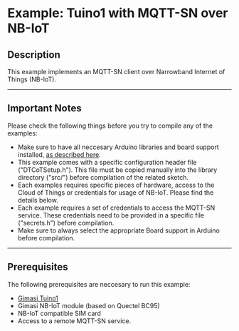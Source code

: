 # Example: Tuino1 with MQTT-SN over NB-IoT

## Description
This example implements an MQTT-SN client over Narrowband Internet of Things (NB-IoT).

-------------------------------------------------------------------------------
## Important Notes
Please check the following things before you try to compile any of the examples:
* Make sure to have all neccesary Arduino libraries and board support installed, [as described here](../../mainpage.md).
* This example comes with a specific configuration header file ("DTCoTSetup.h"). This file must be copied manually into the library directory ("src/") before compilation of the related sketch.
* Each examples requires specific pieces of hardware, access to the Cloud of Things or credentials for usage of NB-IoT. Please find the details below.
* Each example requires a set of credentials to access the MQTT-SN service. These credentials need to be provided in a specific file ("secrets.h") before compilation.
* Make sure to always select the appropriate Board support in Arduino before compilation.

-------------------------------------------------------------------------------
## Prerequisites

The following prerequisites are neccesary to run this example:
* [Gimasi Tuino1](http://www.tuino.io/)
* Gimasi NB-IoT module (based on Quectel BC95)
* NB-IoT compatible SIM card
* Access to a remote MQTT-SN service.
